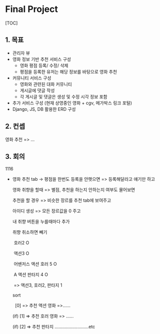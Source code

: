 # Final Project



[TOC]

## 1. 목표

- 관리자 뷰
- 영화 정보 기반 추천 서비스 구성
  - 영화 평점 등록/ 수정/ 삭제
  - 평점을 등록한 유저는 해당 정보를 바탕으로 영화 추천
- 커뮤니티 서비스 구성
  - 영화와 관련된 대화 커뮤니티
  - 게시글에 댓글 작성
  - 각 게시글 및 댓글은 생성 및 수정 시각 정보 포함
- 추가 서비스 구성 (현재 상영중인 영화 + cgv, 메가박스 링크 포털)
- Django, JS, DB 활용한 ERD 구성 



## 2. 컨셉

영화 추천 => ...



## 3. 회의

1116

- 영화 추천 tab -> 평점을 한번도 등록을 안햇으면 => 등록해달라고 얘기만 하고

  영화 취향을 할때 => 별점, 추천을 하는지 안하는지 여부도 물어보면

  추천을 할 경우 => 비슷한 장르를 추천 tab에 보여주고

  아이디 생성 => 모든 장르값을 0 주고

  내 취향 버튼을 누를때마다 추가

  취향 취소하면 빼기

  ​	호러2 O

  ​	액션3 O

  ​	어밴저스 액션 호러 5 O

  ​	A 액션 판타지 4 O

  ​	=> 액션3, 호러2, 판타지 1

  sort 

   	[0] => 추천 액션 영화 =>......

  (if) [1] => 추천 호러 영화 => ......

  (if) [2] => 추천 판타지 ...........................etc



